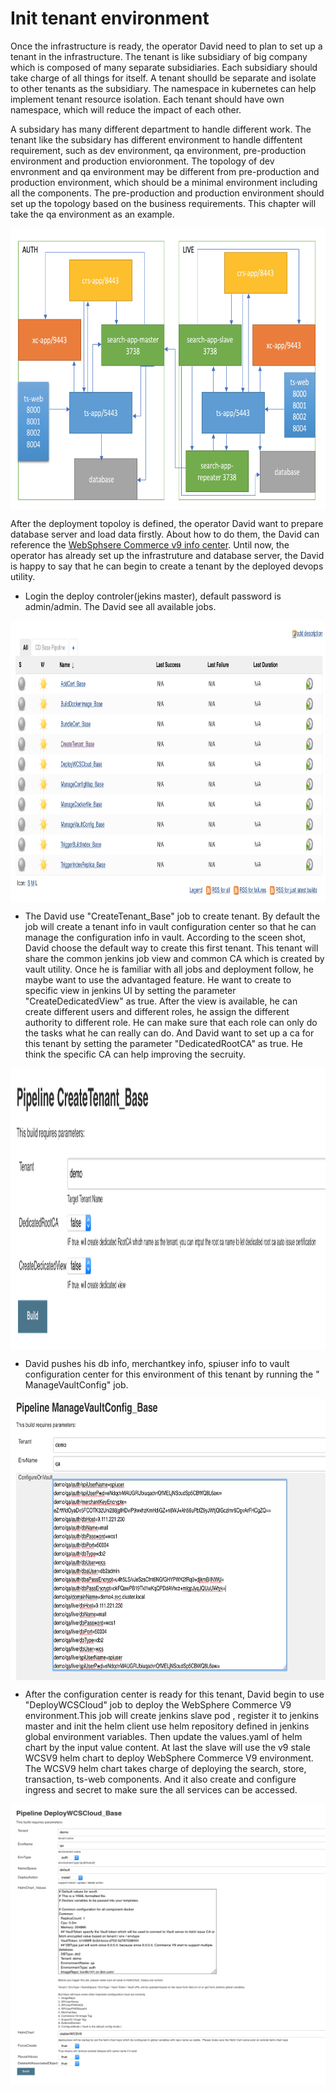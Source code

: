 # Init tenant environment #
  Once the infrastructure is ready, the operator David need to plan to set up a tenant in the infrastructure. 
  The tenant is like subsidiary of big company which is composed of many separate subsidiaries. Each subsidiary 
  should take charge of all things for itself. A tenant shoulld be separate and isolate to other tenants as the
  subsidiary. The namespace in kubernetes can help implement tenant resource isolation. Each tenant should have
  own namespace, which will reduce the impact of each other.
  
  A subsidary has many different department to handle different work. The tenant like the subsidary has different 
  environment to handle diffentent requirement, such as dev environment, qa environment, pre-production environment
  and production envioronment. The topology of dev envronment and qa environment may be different from pre-production
  and production environment, which should be a minimal environment including all the components. The pre-production 
  and production environment should set up the topology based on the business requirements. 
  This chapter will take the qa environment as an example.
  
  <img src="./images/qatopology.png" width = "700" height = "450" alt="Overview" align=center /><br>
  


  After the deployment topoloy is defined, the operator David want to prepare database server and load data firstly. 
  About how to do them, the David can reference the [WebSphsere Commerce v9 info center](https://www.ibm.com/support/knowledgecenter/en/SSZLC2_9.0.0/com.ibm.commerce.install.doc/tasks/tiginstalldb2overview.htm).
  Until now, the operator has already set up the infrastruture and database server, the David is happy to say that 
  he can begin to create a tenant by the deployed devops utility. 
  * Login the deploy controler(jekins master), default password is admin/admin. The David see all available jobs.
  
  <img src="images/joblist.png" width = "700" height = "450" alt="Overview" align=center /><br>
  * The David use "CreateTenant_Base" job to create tenant. By default the job will create a tenant info in vault 
  configuration center so that he can manage the configuration info in vault.  According to the sceen shot, David choose
  the default way to create this first tenant. This tenant will share the common jenkins job view and common CA which is
  created by vault utility. Once he is familiar with all jobs and deployment follow, he maybe want to use the advantaged
  feature. He want to create to specific view in jenkins UI by setting the parameter "CreateDedicatedView" as true. After 
  the view is available, he can create different users and different roles, he assign the different authority to different
  role. He can make sure that each role can only do the tasks what he can really can do. And David want to set up a ca for
  this tenant by setting the parameter "DedicatedRootCA" as true.  He think the specific CA can help improving the secruity.

   <img src="images/CreateTenantUI.png" width = "700" height = "450" alt="Overview" align=center /><br>
  * David pushes his db info, merchantkey info, spiuser info to vault configuration center for this environment of this 
  tenant by running the "	ManageVaultConfig" job.

   <img src="images/pushConfigurationInfo.png" width = "700" height = "450" alt="Overview" align=center /><br>
  * After the configuration center is ready for this tenant, David begin to use "DeployWCSCloud" job to deploy the WebSphere
   Commerce V9 environment.This job will create jenkins slave pod , register it to jenkins master and init the helm client 
   use helm repository defined in jenkins global environment variables. Then update the values.yaml of helm chart by the 
   input value content. At last the slave will use the v9 stale WCSV9 helm chart to deploy WebSphere Commerce V9 environment.
   The WCSV9 helm chart takes charge of deploying the search, store, transaction, ts-web components. And it also create and 
   configure ingress and secret to make sure the all services can be accessed. 

   <img src="images/DeployWCSCloudUI.png" width = "700" height = "450" alt="Overview" align=center /><br>
  
  
  
  
  